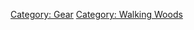 [Category: Gear](Category:_Gear "wikilink") [Category: Walking
Woods](Category:_Walking_Woods "wikilink")
